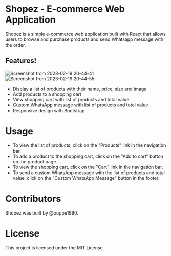# Shopez - E-commerce Web Application
Shopez is a simple e-commerce web application built with React that allows users to browse and purchase products and send Whatsapp message with the order.

## Features!


![Screenshot from 2023-02-19 20-44-41](https://user-images.githubusercontent.com/8432835/219982723-8ca6ebf7-8d95-42d0-bbd6-38487dcd5e57.png)
![Screenshot from 2023-02-19 20-44-55](https://user-images.githubusercontent.com/8432835/219982725-72d27423-6fe1-44b6-a8dc-c59c0a27290d.png)

* Display a list of products with their name, price, size and image
* Add products to a shopping cart
* View shopping cart with list of products and total value
* Custom WhatsApp message with list of products and total value
* Responsive design with Bootstrap

# Usage
* To view the list of products, click on the "Products" link in the navigation bar.
* To add a product to the shopping cart, click on the "Add to cart" button on the product page.
* To view the shopping cart, click on the "Cart" link in the navigation bar.
* To send a custom WhatsApp message with the list of products and total value, click on the "Custom WhatsApp Message" button in the footer.
# Contributors
Shopez was built by @puppe1990.

# License
This project is licensed under the MIT License.
